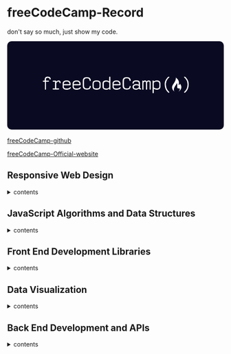 <!--
 * @Author: kok-s0s
 * @Date: 2021-05-30 22:58:39
 * @LastEditTime: 2021-09-20 17:17:50
 * @Description: just Code!
-->

# freeCodeCamp-Record

don't say so much, just show my code.

<a href="https://www.freecodecamp.org/" target="_blank"><img src="images/FreeCodeCamp_logo.png" style="border-radius: 10px"></a>

[freeCodeCamp-github](https://github.com/freeCodeCamp/freeCodeCamp)

[freeCodeCamp-Official-website](https://www.freecodecamp.org/)

## Responsive Web Design

<details><summary>contents</summary>

### [Basic CSS](./Notes/Responsive-Web-Design/Basic-CSS.md)

### [Applied Visual Design](./Notes/Responsive-Web-Design/Applied-Visual-Design.md)

### [Applied Accessibility](./Notes/Responsive-Web-Design/Applied-Accessibility.md)

### [Responsive Web Design Priciples](./Notes/Responsive-Web-Design/Responsive-Web-Design-Priciples.md)

### [CSS Flexbox](./Notes/Responsive-Web-Design/CSS-Flexbox.md)

### [CSS Grid](./Notes/Responsive-Web-Design/CSS-Grid.md)

### Responsive Web Design Projects

#### [Build a Tribute Page](./Notes/Responsive-Web-Design/Projects/Tribute-Page)

#### [Build a Survey Form](./Notes/Responsive-Web-Design/Projects/Survey-Form)

#### [Build a Product Landing Page](./Notes/Responsive-Web-Design/Projects/Product-Landing-Page)

#### [Build a Technical Documentation Page](./Notes/Responsive-Web-Design/Projects/Technical-Documentation-Page)

</details>

## JavaScript Algorithms and Data Structures 

<details><summary>contents</summary>

### [ES6](./Notes/JS-AADS/ES6.md)

### [Regular Expressions](./Notes/JS-AADS/Regular-Expressions.md)

### [Debugging](./Notes/JS-AADS/Debugging.md)

### [Basic Data Structures](./Notes/JS-AADS/Basic-Data-Structures.md)

### [Basic Algorithm Scripting](./Notes/JS-AADS/Basic-Algorithm-Scripting.md)

### [Object Oriented Programming](./Notes/JS-AADS/Object-Oriented-Programming.md)

### [Functional Programming](./Notes/JS-AADS/Functional-Programming.md)

### [Intermediate Algorithm Scripting](./Notes/JS-AADS/Intermediate-Algorithm-Scripting.md)

### JavaScript Algorithms and Data Structures Projects

#### [Palindrome Checker](./Notes/JS-AADS/Projects/Palindrome-Checker.js)

#### [Roman Numeral Converter](./Notes/JS-AADS/Projects/Roman-Numeral-Converter.js)

#### [Caesars Cipher](./Notes/JS-AADS/Projects/Caesars-Cipher.js)

#### [Telephone Number Validator](./Notes/JS-AADS/Projects/Telephone-Number-Validator.js)

#### [Cash Register](./Notes/JS-AADS/Projects/Cash-Register.js)

</details>

## Front End Development Libraries

<details><summary>contents</summary>

### [Bootstrap](./Notes/Front-End-Development-Libraries/Bootstrap.md)

### [jQuery](./Notes/Front-End-Development-Libraries/jQuery.md)

### [SASS](./Notes/Front-End-Development-Libraries/SASS.md)

### [React](./Notes/Front-End-Development-Libraries/React.md)

### [Redux](./Notes/Front-End-Development-Libraries/Redux.md)

### [React-Redux](./Notes/Front-End-Development-Libraries/React-Redux.md)

### Front End Development Libraries Projects

#### [Build a Random Quote Machine](./Notes/Front-End-Development-Libraries/Projects/Random-Quote-Machine/)

#### [Build a Markdown Previewer](https://markdown-previewer.pages.dev/)

#### [Build a Drum Machine](https://durm-machine.pages.dev/)

#### [Build a JavaScript Calculator](https://javascript-calculator.pages.dev/)

#### [Build a 25 + 5 Clock](https://pomodoro-technique.pages.dev/)

</details>

## Data Visualization

<details><summary>contents</summary>

### [Data Visualization with D3](./Notes/Data-Visualization/Data-Visualization-with-D3.md)

### [JSON APIs and AJAX](./Notes/Data-Visualization/JSON-APIs-and-AJAX.md)

</details>

## Back End Development and APIs

<details><summary>contents</summary>

### [Managing Package with NPM](./Notes/Back-End-Development-and-APIs/Managing-Package-with-NPM.md)

### [Basic Node and Express](./Notes/Back-End-Development-and-APIs/Basic-Node-and-Express.md)

### [MongoDB and Mongoose](./Notes/Back-End-Development-and-APIs/MongoDB-and-Mongoose.md)

### Back End Development and APIs Projects

#### [Timestamp MicroservicePassed](./Notes/Back-End-Development-and-APIs/Projects/Timestamp-MicroservicePassed.md)

#### [Request Header Parser Microservice](./Notes/Back-End-Development-and-APIs/Projects/Request-Header-Parser-Microservice.md)

#### [URL Shortener Microservice](./Notes/Back-End-Development-and-APIs/Projects/URL-Shortener-Microservice.md)

</details>
